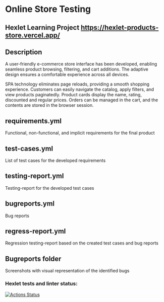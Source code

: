 # Online Store Testing
## Hexlet Learning Project https://hexlet-products-store.vercel.app/
## Description
A user-friendly e-commerce store interface has been developed, enabling seamless product browsing, filtering, and cart additions. The adaptive design ensures a comfortable experience across all devices.

SPA technology eliminates page reloads, providing a smooth shopping experience. Customers can easily navigate the catalog, apply filters, and view products paginatedly. Product cards display the name, rating, discounted and regular prices. Orders can be managed in the cart, and the contents are stored in the browser session.

## requirements.yml
Functional, non-functional, and implicit requirements for the final product
## test-cases.yml
List of test cases for the developed requirements
## testing-report.yml
Testing-report for the developed test cases
## bugreports.yml
Bug reports
## regress-report.yml
Regression testing-report based on the created test cases and bug reports
## Bugreports folder
Screenshots with visual representation of the identified bugs
### Hexlet tests and linter status:
[![Actions Status](https://github.com/Azraillier/qa-engineer-project-84/actions/workflows/hexlet-check.yml/badge.svg)](https://github.com/Azraillier/qa-engineer-project-84/actions)
